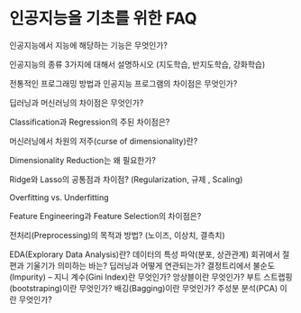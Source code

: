 # 인공지능을 기초를 위한 FAQ

인공지능에서 지능에 해당하는 기능은 무엇인가?


인공지능의 종류 3가지에 대해서 설명하시오 (지도학습, 반지도학습, 강화학습)


전통적인 프로그래밍 방법과 인공지능 프로그램의 차이점은 무엇인가?


딥러닝과 머신러닝의 차이점은 무엇인가?


Classification과 Regression의 주된 차이점은?


머신러닝에서 차원의 저주(curse of dimensionality)란?


Dimensionality Reduction는 왜 필요한가?


Ridge와 Lasso의 공통점과 차이점? (Regularization, 규제 , Scaling)


Overfitting vs. Underfitting


Feature Engineering과 Feature Selection의 차이점은?


전처리(Preprocessing)의 목적과 방법? (노이즈, 이상치, 결측치)


EDA(Explorary Data Analysis)란? 데이터의 특성 파악(분포, 상관관계)
회귀에서 절편과 기울기가 의미하는 바는? 딥러닝과 어떻게 연관되는가?
결정트리에서 불순도(Impurity) – 지니 계수(Gini Index)란 무엇인가?
앙상블이란 무엇인가?
부트 스트랩핑(bootstraping)이란 무엇인가?
배깅(Bagging)이란 무엇인가?
주성분 분석(PCA) 이란 무엇인가?
